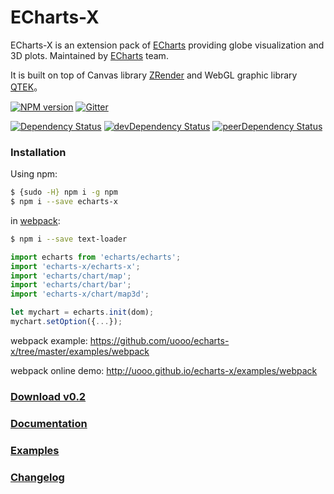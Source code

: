 ECharts-X
=======

ECharts-X is an extension pack of [ECharts](http://echarts.baidu.com) providing globe visualization and 3D plots. Maintained by [ECharts](http://echarts.baidu.com/doc/about.html) team.

It is built on top of Canvas library [ZRender](https://github.com/uooo/zrender) and WebGL graphic library [QTEK](https://github.com/uooo/qtek)。

[![NPM version][npm-badge]][npm] [![Gitter][gitter-badge]][gitter]

[![Dependency Status][deps-badge]][deps]
[![devDependency Status][dev-deps-badge]][dev-deps]
[![peerDependency Status][peer-deps-badge]][peer-deps]

[npm-badge]: http://badge.fury.io/js/echarts-x.svg
[npm]: http://badge.fury.io/js/echarts-x

[gitter-badge]: https://img.shields.io/badge/gitter-join%20chat-f81a65.svg?style=flat-square
[gitter]: https://gitter.im/uooo/echarts-x?utm_source=badge&utm_medium=badge&utm_campaign=pr-badge&utm_content=badge

[deps-badge]: https://david-dm.org/uooo/echarts-x.svg
[deps]: https://david-dm.org/uooo/echarts-x

[dev-deps-badge]: https://david-dm.org/uooo/echarts-x/dev-status.svg
[dev-deps]: https://david-dm.org/uooo/echarts-x#info=devDependencies

[peer-deps-badge]: https://david-dm.org/uooo/echarts-x/peer-status.svg
[peer-deps]: https://david-dm.org/uooo/echarts-x#info=peerDependencies

### Installation

Using npm:

```sh
$ {sudo -H} npm i -g npm
$ npm i --save echarts-x
```

in [webpack](https://github.com/webpack/webpack):

```sh
$ npm i --save text-loader
```

```js
import echarts from 'echarts/echarts';
import 'echarts-x/echarts-x';
import 'echarts/chart/map';
import 'echarts/chart/bar';
import 'echarts-x/chart/map3d';

let mychart = echarts.init(dom);
mychart.setOption({...});
```

webpack example: https://github.com/uooo/echarts-x/tree/master/examples/webpack

webpack online demo: http://uooo.github.io/echarts-x/examples/webpack

### [Download v0.2](http://echarts.baidu.com/x/build/echarts-x-0.2.0.zip)

### [Documentation](http://echarts.baidu.com/x/doc/cn/article/getting_started.html)

### [Examples](http://echarts.baidu.com/x/doc/example.html)

### [Changelog](https://github.com/ecomfe/echarts-x/wiki/Changelog)
